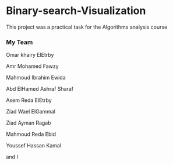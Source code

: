 # Binary-search-Visualization
This project was a practical task for the Algorithms analysis course

### My Team
Omar khairy ElEtrby

Amr Mohamed Fawzy

Mahmoud Ibrahim Ewida

Abd ElHamed Ashraf Sharaf

Asem Reda ElEtrby

Ziad Wael ElGammal

Ziad Ayman Ragab

Mahmoud Reda Ebid

Youssef Hassan Kamal

and I
